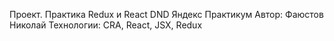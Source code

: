Проект. Практика Redux и React DND
Яндекс Практикум 
Автор: Фаюстов Николай 
Технологии: CRA, React, JSX, Redux
